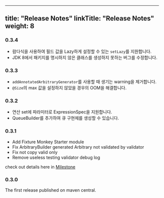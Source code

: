
---
title: "Release Notes"
linkTitle: "Release Notes"
weight: 8
---
### 0.3.4
* 람다식을 사용하여 필드 값을 Lazy하게 설정할 수 있는 `setLazy`를 지원합니다.
* JDK 8에서 패키지를 명시하지 않은 클래스를 생성하지 못하는 버그를 수정합니다.

### 0.3.3
  * `addAnnotatedArbitraryGenerator`를 사용할 때 생기는 warning을 제거합니다. 
  * `@Size`의 max 값을 설정하지 않았을 경우의 OOM을 해결합니다.

### 0.3.2
* 연산 set에 파라미터로 ExpressionSpec을 지원합니다.
* QueueBuilder를 추가하여 큐 구현체를 생성할 수 있습니다.

### 0.3.1
* Add Fixture Monkey Starter module
* Fix ArbitraryBuilder generated Arbitrary not validated by validator
* Fix not copy valid only
* Remove useless testing validator debug log

check out details here in [Milestone](https://github.com/naver/fixture-monkey/pulls?q=is%3Apr+is%3Aclosed+milestone%3A0.3.1)
### 0.3.0
The first release published on maven central.
